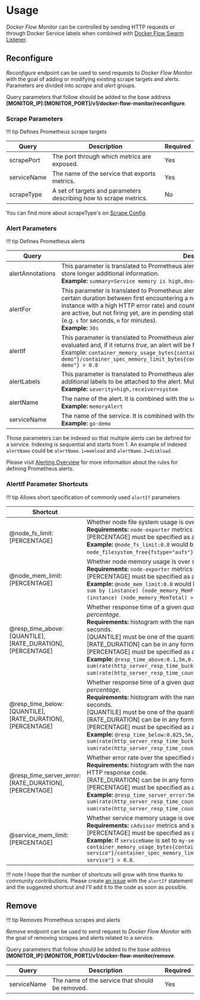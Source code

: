 # Usage

*Docker Flow Monitor* can be controlled by sending HTTP requests or through Docker Service labels when combined with [Docker Flow Swarm Listener](http://swarmlistener.dockerflow.com/).

## Reconfigure

*Reconfigure* endpoint can be used to send requests to *Docker Flow Monitor* with the goal of adding or modifying existing scrape targets and alerts. Parameters are divided into *scrape* and *alert* groups.

Query parameters that follow should be added to the base address **[MONITOR_IP]:[MONITOR_PORT]/v1/docker-flow-monitor/reconfigure**.

### Scrape Parameters

!!! tip
    Defines Prometheus scrape targets

|Query          |Description                                                                               |Required|
|---------------|------------------------------------------------------------------------------------------|--------|
|scrapePort     |The port through which metrics are exposed.                                               |Yes     |
|serviceName    |The name of the service that exports metrics.                                             |Yes     |
|scrapeType     |A set of targets and parameters describing how to scrape metrics.                         |No      |

You can find more about scrapeType's on [Scrape Config](https://prometheus.io/docs/operating/configuration/#scrape_config).

### Alert Parameters

!!! tip
    Defines Prometheus alerts

|Query          |Description                                                                               |Required|
|---------------|------------------------------------------------------------------------------------------|--------|
|alertAnnotations|This parameter is translated to Prometheus alert `ANNOTATIONS` statement. Annotations are used to store longer additional information.<br>**Example:** `summary=Service memory is high,description=Do something or start panicking`|No|
|alertFor       |This parameter is translated to Prometheus alert `FOR` statement. It causes Prometheus to wait for a certain duration between first encountering a new expression output vector element (like an instance with a high HTTP error rate) and counting an alert as firing for this element. Elements that are active, but not firing yet, are in pending state. This parameter expects a number with time suffix (e.g. `s` for seconds, `m` for minutes).<br>**Example:** `30s`|No|
|alertIf        |This parameter is translated to Prometheus alert `IF` statement. It is an expression that will be evaluated and, if it returns *true*, an alert will be fired.<br>Example: `container_memory_usage_bytes{container_label_com_docker_swarm_service_name="go-demo"}/container_spec_memory_limit_bytes{container_label_com_docker_swarm_service_name="go-demo"} > 0.8`|Yes|
|alertLabels    |This parameter is translated to Prometheus alert `LABELS` statement. It allows specifying a set of additional labels to be attached to the alert. Multiple labels can be separated with comma (`,`).<br>**Example:** `severity=high,receiver=system`|No|
|alertName      |The name of the alert. It is combined with the `serviceName` thus producing an unique identifier.<br>**Example:** `memoryAlert`|Yes|
|serviceName    |The name of the service. It is combined with the `alertName` thus producing an unique identifier.<br>**Example:** `go-demo`|Yes|

Those parameters can be indexed so that multiple alerts can be defined for a service. Indexing is sequential and starts from 1. An example of indexed `alertName` could be `alertName.1=memload` and `alertName.2=diskload`.

Please visit [Alerting Overview](https://prometheus.io/docs/alerting/overview/) for more information about the rules for defining Prometheus alerts.

### AlertIf Parameter Shortcuts

!!! tip
    Allows short specification of commonly used `alertIf` parameters

|Shortcut                          |Description                                                    |
|----------------------------------|---------------------------------------------------------------|
|@node_fs_limit:[PERCENTAGE]       |Whether node file system usage is over specified percentage of the total available file system size.<br>**Requirements:** `node-exporter` metrics<br>[PERCENTAGE] must be specified as a decimal value (e.g. `0.8` equals `80%`).<br>**Example:** `@node_fs_limit:0.8` would be expanded to `(node_filesystem_size{fstype="aufs"} - node_filesystem_free{fstype="aufs"}) / node_filesystem_size{fstype="aufs"} > 0.8`.|
|@node_mem_limit:[PERCENTAGE]      |Whether node memory usage is over specified percentage of the total node memory.<br>**Requirements:** `node-exporter` metrics<br>[PERCENTAGE] must be specified as a decimal value (e.g. `0.8` equals `80%`).<br>**Example:** `@node_mem_limit:0.8` would be expanded to `(sum by (instance) (node_memory_MemTotal) - sum by (instance) (node_memory_MemFree + node_memory_Buffers + node_memory_Cached)) / sum by (instance) (node_memory_MemTotal) > 0.8`.|
|@resp_time_above:[QUANTILE],[RATE_DURATION],[PERCENTAGE]|Whether response time of a given *quantile* over the specified *rate duration* is above the set *percentage*.<br>**Requirements:** histogram with the name `http_server_resp_time` and with response times expessed in seconds.<br>[QUANTILE] must be one of the quantiles defined in the metric.<br>[RATE_DURATION] can be in any format supported by Prometheus (e.g. `5m`).<br>[PERCENTAGE] must be specified as a decimal value (e.g. `0.8` equals `80%`).<br>**Example:** `@resp_time_above:0.1,5m,0.9999` would be expanded to `sum(rate(http_server_resp_time_bucket{job="my-service", le="0.1"}[5m])) / sum(rate(http_server_resp_time_count{job="my-service"}[5m])) < 0.9999`.|
|@resp_time_below:[QUANTILE],[RATE_DURATION],[PERCENTAGE]|Whether response time of a given *quantile* over the specified *rate duration* is below the set *percentage*.<br>**Requirements:** histogram with the name `http_server_resp_time` and with response times expessed in seconds.<br>[QUANTILE] must be one of the quantiles defined in the metric.<br>[RATE_DURATION] can be in any format supported by Prometheus (e.g. `5m`).<br>[PERCENTAGE] must be specified as a decimal value (e.g. `0.8` equals `80%`).<br>**Example:** `@resp_time_below:0.025,5m,0.75` would be expanded to `sum(rate(http_server_resp_time_bucket{job="my-service", le="0.025"}[5m])) / sum(rate(http_server_resp_time_count{job="my-service"}[5m])) > 0.75`.|
|@resp_time_server_error:[RATE_DURATION],[PERCENTAGE]|Whether error rate over the specified *rate duration* is below the set *percentage*.<br>**Requirements:** histogram with the name `http_server_resp_time` and with label `code` set to value of the HTTP response code.<br>[RATE_DURATION] can be in any format supported by Prometheus (e.g. `5m`).<br>[PERCENTAGE] must be specified as a decimal value (e.g. `0.8` equals `80%`).<br>**Example:** `@resp_time_server_error:5m,0.001` would be expanded to `sum(rate(http_server_resp_time_count{job="my-service", code=~"^5..$$"}[5m])) / sum(rate(http_server_resp_time_count{job="my-service"}[5m])) > 0.001`.|
|@service_mem_limit:[PERCENTAGE]   |Whether service memory usage is over specified percentage of the service memory limit.<br>**Requirements:** `cAdvisor` metrics and service memory limit specified as service resource.<br>[PERCENTAGE] must be specified as a decimal value (e.g. `0.8` equals `80%`).<br>**Example:** If `serviceName` is set to `my-service`, `@service_mem_limit:0.8` would be expanded to `container_memory_usage_bytes{container_label_com_docker_swarm_service_name="my-service"}/container_spec_memory_limit_bytes{container_label_com_docker_swarm_service_name="my-service"} > 0.8`.|

!!! note
    I hope that the number of shortcuts will grow with time thanks to community contributions. Please create [an issue](https://github.com/vfarcic/docker-flow-monitor/issues) with the `alertIf` statement and the suggested shortcut and I'll add it to the code as soon as possible.

## Remove

!!! tip
    Removes Prometheus scrapes and alerts

*Remove* endpoint can be used to send request to *Docker Flow Monitor* with the goal of removing scrapes and alerts related to a service.

Query parameters that follow should be added to the base address **[MONITOR_IP]:[MONITOR_PORT]/v1/docker-flow-monitor/remove**.

|Query          |Description                                                                               |Required|
|---------------|------------------------------------------------------------------------------------------|--------|
|serviceName    |The name of the service that should be removed.                                           |Yes     |
